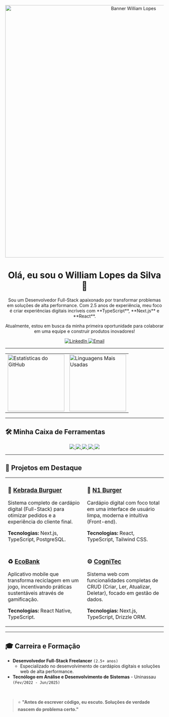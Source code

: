 <p align="center">
  <img src="URL_DO_SEU_BANNER_AQUI" alt="Banner William Lopes" width="800"/>
</p>

<div align="center">

# Olá, eu sou o William Lopes da Silva 👋

<p>Sou um Desenvolvedor Full-Stack apaixonado por transformar problemas em soluções de alta performance. Com 2.5 anos de experiência, meu foco é criar experiências digitais incríveis com **TypeScript**, **Next.js** e **React**.</p>
<p>Atualmente, estou em busca da minha primeira oportunidade para colaborar em uma equipe e construir produtos inovadores!</p>

<a href="https://www.linkedin.com/in/william-lopes-5537792a1/" target="_blank">
    <img src="https://img.shields.io/badge/LinkedIn-0077B5?style=for-the-badge&logo=linkedin&logoColor=white" alt="LinkedIn">
</a>
<a href="mailto:williamlp.dev@gmail.com">
    <img src="https://img.shields.io/badge/Gmail-D14836?style=for-the-badge&logo=gmail&logoColor=white" alt="Email">
</a>

</div>

---

<div align="center">
  <table>
    <tr>
      <td>
        <img height="180em" src="https://github-readme-stats.vercel.app/api?username=Williamlp-dev&show_icons=true&theme=tokyonight&include_all_commits=true&count_private=true&hide_border=true&border_radius=10" alt="Estatísticas do GitHub"/>
      </td>
      <td>
        <img height="180em" src="https://github-readme-stats.vercel.app/api/top-langs/?username=Williamlp-dev&layout=compact&langs_count=7&theme=tokyonight&hide_border=true&border_radius=10" alt="Linguagens Mais Usadas"/>
      </td>
    </tr>
  </table>
</div>

---

## 🛠️ Minha Caixa de Ferramentas

<p align="center">
  <a href="https://skillicons.dev">
    <img src="https://skillicons.dev/icons?i=react,nextjs,ts,js,tailwind" />
  </a>
  <a href="https://skillicons.dev">
    <img src="https://skillicons.dev/icons?i=nodejs,python" />
  </a>
  <a href="https://skillicons.dev">
    <img src="https://skillicons.dev/icons?i=postgres,drizzle" />
  </a>
  <a href="https://skillicons.dev">
    <img src="https://skillicons.dev/icons?i=react" />
  </a>
  <a href="https://skillicons.dev">
    <img src="https://skillicons.dev/icons?i=docker,git,vercel" />
  </a>
</p>

---

## 🚀 Projetos em Destaque

<table width="100%">
  <tr>
    <td width="50%" valign="top">
      <h3>🍔 <a href="#">Kebrada Burguer</a></h3>
      <p>Sistema completo de cardápio digital (Full-Stack) para otimizar pedidos e a experiência do cliente final.</p>
      <p><strong>Tecnologias:</strong> Next.js, TypeScript, PostgreSQL.</p>
    </td>
    <td width="50%" valign="top">
      <h3>🍔 <a href="#">N1 Burger</a></h3>
      <p>Cardápio digital com foco total em uma interface de usuário limpa, moderna e intuitiva (Front-end).</p>
      <p><strong>Tecnologias:</strong> React, TypeScript, Tailwind CSS.</p>
    </td>
  </tr>
  <tr>
    <td width="50%" valign="top">
      <h3>♻️ <a href="#">EcoBank</a></h3>
      <p>Aplicativo mobile que transforma reciclagem em um jogo, incentivando práticas sustentáveis através de gamificação.</p>
      <p><strong>Tecnologias:</strong> React Native, TypeScript.</p>
    </td>
    <td width="50%" valign="top">
      <h3>⚙️ <a href="#">CogniTec</a></h3>
      <p>Sistema web com funcionalidades completas de CRUD (Criar, Ler, Atualizar, Deletar), focado em gestão de dados.</p>
      <p><strong>Tecnologias:</strong> Next.js, TypeScript, Drizzle ORM.</p>
    </td>
  </tr>
</table>

---

## 🎓 Carreira e Formação

-   **Desenvolvedor Full-Stack Freelancer** `(2.5+ anos)`
    -   Especializado no desenvolvimento de cardápios digitais e soluções web de alta performance.
-   **Tecnólogo em Análise e Desenvolvimento de Sistemas** - Uninassau `(Fev/2022 - Jun/2025)`

<br>

> ⭐ **"Antes de escrever código, eu escuto. Soluções de verdade nascem do problema certo."**

<br>
